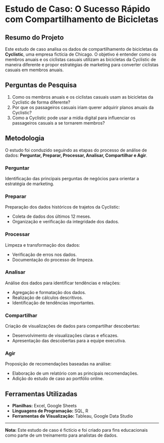 # Estudo de Caso: O Sucesso Rápido com Compartilhamento de Bicicletas

## Resumo do Projeto
Este estudo de caso analisa os dados de compartilhamento de bicicletas da **Cyclistic**, uma empresa fictícia de Chicago. O objetivo é entender como os membros anuais e os ciclistas casuais utilizam as bicicletas da Cyclistic de maneira diferente e propor estratégias de marketing para converter ciclistas casuais em membros anuais.

## Perguntas de Pesquisa
1. Como os membros anuais e os ciclistas casuais usam as bicicletas da Cyclistic de forma diferente?
2. Por que os passageiros casuais iriam querer adquirir planos anuais da Cyclistic?
3. Como a Cyclistic pode usar a mídia digital para influenciar os passageiros casuais a se tornarem membros?

## Metodologia
O estudo foi conduzido seguindo as etapas do processo de análise de dados: **Perguntar, Preparar, Processar, Analisar, Compartilhar e Agir**.

### Perguntar
Identificação das principais perguntas de negócios para orientar a estratégia de marketing.

### Preparar
Preparação dos dados históricos de trajetos da Cyclistic:
- Coleta de dados dos últimos 12 meses.
- Organização e verificação da integridade dos dados.

### Processar
Limpeza e transformação dos dados:
- Verificação de erros nos dados.
- Documentação do processo de limpeza.

### Analisar
Análise dos dados para identificar tendências e relações:
- Agregação e formatação dos dados.
- Realização de cálculos descritivos.
- Identificação de tendências importantes.

### Compartilhar
Criação de visualizações de dados para compartilhar descobertas:
- Desenvolvimento de visualizações claras e eficazes.
- Apresentação das descobertas para a equipe executiva.

### Agir
Proposição de recomendações baseadas na análise:
- Elaboração de um relatório com as principais recomendações.
- Adição do estudo de caso ao portfólio online.

## Ferramentas Utilizadas
- **Planilhas:** Excel, Google Sheets
- **Linguagens de Programação:** SQL, R
- **Ferramentas de Visualização:** Tableau, Google Data Studio

---

**Nota:** Este estudo de caso é fictício e foi criado para fins educacionais como parte de um treinamento para analistas de dados.
